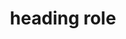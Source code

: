 ---
{
  "title": "heading role",
  "description": "A heading for a section of the page.",
  "category": "aria",
  "keywords": [
    "heading role"
  ],
  "last_test_date": "2019-07-12",
  "test_results_url": "https://a11ysupport.io/tech/aria/heading_role",
  "stats": {
    "jaws": {
      "ie": {
        "11": "y"
      },
      "firefox": {
        "68": "y",
        "77": "y"
      },
      "chrome": {
        "75": "y",
        "84": "y"
      }
    },
    "narrator": {
      "edge": {
        "44": "y",
        "83": "y"
      }
    },
    "nvda": {
      "firefox": {
        "68": "y",
        "77": "y"
      },
      "chrome": {
        "75": "y",
        "84": "y"
      }
    },
    "orca": {
      "firefox": {
        "69": "y",
        "77": "y"
      }
    },
    "talkback": {
      "and_chr": {
        "75": "y",
        "84": "y"
      }
    },
    "vo_ios": {
      "ios_saf": {
        "12.3.1": "y",
        "13.4.1": "y"
      }
    },
    "vo_macos": {
      "safari": {
        "12.1.1": "y",
        "13.1.1": "y"
      }
    },
    "dragon_win": {
      "chrome": {
        "all": "u"
      }
    },
    "va_and": {
      "and_chr": {
        "all": "u"
      }
    },
    "vc_ios": {
      "ios_saf": {
        "all": "u"
      }
    },
    "vc_macos": {
      "safari": {
        "all": "u"
      }
    },
    "wsr": {
      "chrome": {
        "all": "u"
      }
    }
  },
  "links": {
    "ARIA spec for heading": "https://www.w3.org/TR/wai-aria-1.1/#heading"
  }
}
---